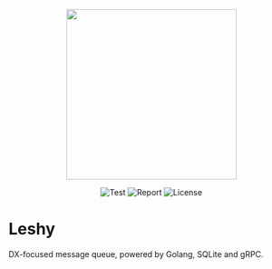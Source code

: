 <p align="center">
  <img src="https://github.com/tobias-piotr/leshy/assets/49806746/c4b62d2b-e79b-4d1a-ad68-132876354051" width="300">
</p>

<p align="center">
  <img src="https://github.com/tobias-piotr/leshy/actions/workflows/ci.yml/badge.svg?branch=main" alt="Test">
  <img src="https://goreportcard.com/badge/github.com/tobias-piotr/leshy" alt="Report">
  <img src="https://gh.kaos.st/apache2.svg" alt="License">
</p>

# Leshy

DX-focused message queue, powered by Golang, SQLite and gRPC.
